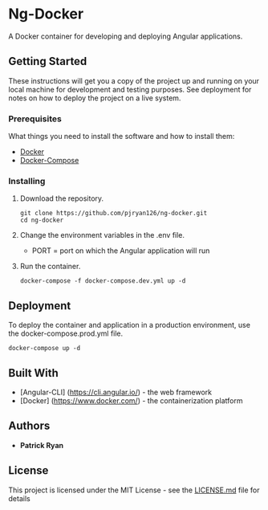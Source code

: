 # Ng-Docker

A Docker container for developing and deploying Angular applications.

## Getting Started

These instructions will get you a copy of the project up and running on your local
machine for development and testing purposes. See deployment for notes on how to deploy
the project on a live system.

### Prerequisites

What things you need to install the software and how to install them:

- <a href="https://docs.docker.com/engine/installation/">Docker</a>
- <a href="https://docs.docker.com/compose/install/">Docker-Compose</a>

### Installing

1. Download the repository.

    ```
    git clone https://github.com/pjryan126/ng-docker.git
    cd ng-docker
    ```

1. Change the environment variables in the .env file.

    - PORT = port on which the Angular application will run

1. Run the container.

    ```
    docker-compose -f docker-compose.dev.yml up -d
    ```

## Deployment
To deploy the container and application in a production environment, use the docker-compose.prod.yml file.

```
docker-compose up -d
```

## Built With

* [Angular-CLI] (https://cli.angular.io/) - the web framework
* [Docker] (https://www.docker.com/) - the containerization platform

## Authors

* **Patrick Ryan**

## License

This project is licensed under the MIT License - see the [LICENSE.md](LICENSE.md) file for details
